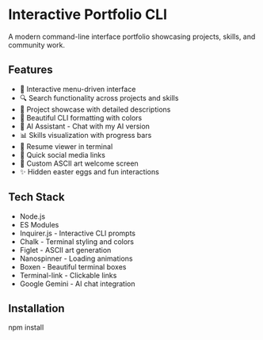 # Interactive Portfolio CLI

A modern command-line interface portfolio showcasing projects, skills, and community work.

## Features

- 🎯 Interactive menu-driven interface
- 🔍 Search functionality across projects and skills 
- 💼 Project showcase with detailed descriptions
- 🌈 Beautiful CLI formatting with colors
- 🤖 AI Assistant - Chat with my AI version
- 📊 Skills visualization with progress bars
- 📝 Resume viewer in terminal
- 🔗 Quick social media links
- 🎨 Custom ASCII art welcome screen
- ✨ Hidden easter eggs and fun interactions

## Tech Stack

- Node.js
- ES Modules
- Inquirer.js - Interactive CLI prompts
- Chalk - Terminal styling and colors
- Figlet - ASCII art generation
- Nanospinner - Loading animations
- Boxen - Beautiful terminal boxes
- Terminal-link - Clickable links
- Google Gemini - AI chat integration

## Installation


npm install

